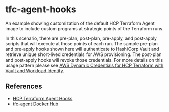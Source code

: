 # tfc-agent-hooks

An example showing customization of the default HCP Terraform Agent image to include custom programs at strategic points of the Terraform runs. 

In this scenario, there are pre-plan, post-plan, pre-apply, and post-apply scripts that will execute at those points of each run. The sample pre-plan and pre-apply hooks shown here will authenticate to HashiCorp Vault and retrieve unique short-lived credentials for AWS provisioning. The post-plan and post-apply hooks will revoke those credentials. For more details on this usage pattern please see [AWS Dynamic Credentials for HCP Terraform with Vault and Workload Identity](https://github.com/assareh/workload-identity-vault/).

## References
* [HCP Terraform Agent Hooks](https://developer.hashicorp.com/terraform/cloud-docs/agents/hooks)
* [tfc-agent Docker Hub](https://hub.docker.com/r/hashicorp/tfc-agent)